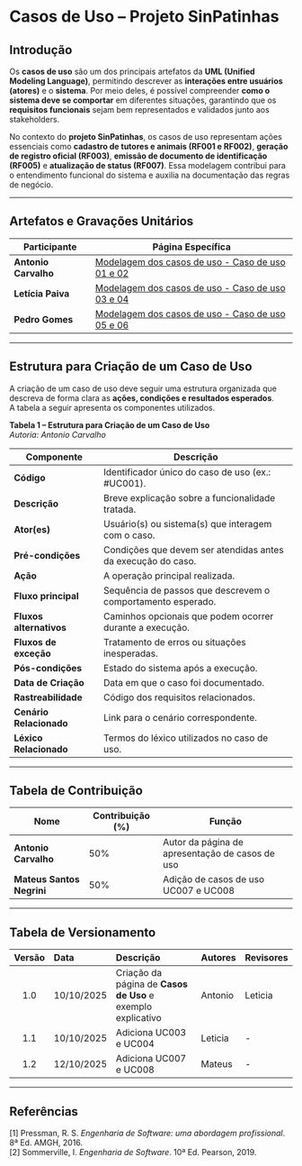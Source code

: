 # Casos de Uso – Projeto SinPatinhas

## Introdução

Os **casos de uso** são um dos principais artefatos da **UML (Unified Modeling Language)**, permitindo descrever as **interações entre usuários (atores)** e o **sistema**. Por meio deles, é possível compreender **como o sistema deve se comportar** em diferentes situações, garantindo que os **requisitos funcionais** sejam bem representados e validados junto aos stakeholders.

No contexto do **projeto SinPatinhas**, os casos de uso representam ações essenciais como **cadastro de tutores e animais (RF001 e RF002)**, **geração de registro oficial (RF003)**, **emissão de documento de identificação (RF005)** e **atualização de status (RF007)**. Essa modelagem contribui para o entendimento funcional do sistema e auxilia na documentação das regras de negócio.

---

## Artefatos e Gravações Unitários

| Participante | Página Específica |
|---------------|------------------|
| **Antonio Carvalho** | [Modelagem dos casos de uso - Caso de uso 01 e 02](/modelagem/gravacoes/antonio/caso_de_uso.md) |
| **Letícia Paiva** | [Modelagem dos casos de uso - Caso de uso 03 e 04](/modelagem/gravacoes/leticia/caso_de_uso.md) |
| **Pedro Gomes** | [Modelagem dos casos de uso - Caso de uso 05 e 06](/modelagem/gravacoes/pedro/caso_de_uso.md) |

---

## Estrutura para Criação de um Caso de Uso

A criação de um caso de uso deve seguir uma estrutura organizada que descreva de forma clara as **ações, condições e resultados esperados**.  
A tabela a seguir apresenta os componentes utilizados.

**Tabela 1 – Estrutura para Criação de um Caso de Uso**  
*Autoria: Antonio Carvalho*

| **Componente** | **Descrição** |
|----------------|----------------|
| **Código** | Identificador único do caso de uso (ex.: #UC001). |
| **Descrição** | Breve explicação sobre a funcionalidade tratada. |
| **Ator(es)** | Usuário(s) ou sistema(s) que interagem com o caso. |
| **Pré-condições** | Condições que devem ser atendidas antes da execução do caso. |
| **Ação** | A operação principal realizada. |
| **Fluxo principal** | Sequência de passos que descrevem o comportamento esperado. |
| **Fluxos alternativos** | Caminhos opcionais que podem ocorrer durante a execução. |
| **Fluxos de exceção** | Tratamento de erros ou situações inesperadas. |
| **Pós-condições** | Estado do sistema após a execução. |
| **Data de Criação** | Data em que o caso foi documentado. |
| **Rastreabilidade** | Código dos requisitos relacionados. |
| **Cenário Relacionado** | Link para o cenário correspondente. |
| **Léxico Relacionado** | Termos do léxico utilizados no caso de uso. |

---

## Tabela de Contribuição

| Nome | Contribuição (%) | Função |
|------|------------------|--------|
| **Antonio Carvalho** | 50% | Autor da página de apresentação de casos de uso |
| **Mateus Santos Negrini**   | 50% | Adição de casos de uso UC007 e UC008 | 

---

## Tabela de Versionamento

| Versão | Data | Descrição | Autores | Revisores |
|:------:|:-----------|:-------------------------------------------|:--------|:-----------|
| 1.0 | 10/10/2025 | Criação da página de **Casos de Uso** e exemplo explicativo | Antonio | Leticia |
| 1.1 | 10/10/2025 | Adiciona UC003 e UC004 | Leticia | - |
| 1.2 | 12/10/2025 | Adiciona UC007 e UC008 | Mateus | - |

---

## Referências

[1] Pressman, R. S. *Engenharia de Software: uma abordagem profissional*. 8ª Ed. AMGH, 2016.  
[2] Sommerville, I. *Engenharia de Software*. 10ª Ed. Pearson, 2019.
